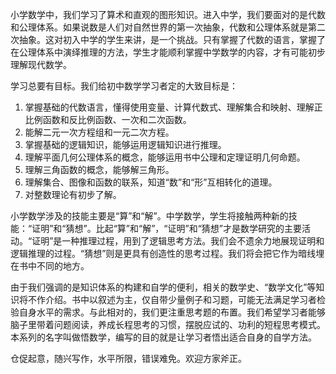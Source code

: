 小学数学中，我们学习了算术和直观的图形知识。进入中学，我们要面对的是代数和公理体系。如果说数是人们对自然世界的第一次抽象，代数和公理体系就是第二次抽象。这对初入中学的学生来讲，是一个挑战。只有掌握了代数的语言，掌握了在公理体系中演绎推理的方法，学生才能顺利掌握中学数学的内容，才有可能初步理解现代数学。

学习总要有目标。我们给初中数学学习者定的大致目标是：

1. 掌握基础的代数语言，懂得使用变量、计算代数式、理解集合和映射、理解正比例函数和反比例函数、一次和二次函数。
2. 能解二元一次方程组和一元二次方程。
3. 掌握基础的逻辑知识，能够运用逻辑知识进行推理。
4. 理解平面几何公理体系的概念，能够运用书中公理和定理证明几何命题。
5. 理解三角函数的概念，能够解三角形。
6. 理解集合、图像和函数的联系，知道“数”和“形”互相转化的道理。
7. 对整数理论有初步了解。

小学数学涉及的技能主要是“算”和“解”。中学数学，学生将接触两种新的技能：“证明”和“猜想”。比起“算”和“解”，“证明”和“猜想”才是数学研究的主要活动。“证明”是一种推理过程，用到了逻辑思考方法。我们会不遗余力地展现证明和逻辑推理的过程。“猜想”则是更具有创造性的思考过程。我们将会把它作为暗线埋在书中不同的地方。

由于我们强调的是知识体系的构建和自学的便利，相关的数学史、“数学文化”等知识将不作介绍。书中以叙述为主，仅自带少量例子和习题，可能无法满足学习者检验自身水平的需求。与此相对的，我们更注重思考题的布置。我们希望学习者能够脑子里带着问题阅读，养成长程思考的习惯，摆脱应试的、功利的短程思考模式。本系列的名字叫做悟数学，编写的目的就是让学习者悟出适合自身的自学方法。

仓促起意，随兴写作，水平所限，错误难免。欢迎方家斧正。
